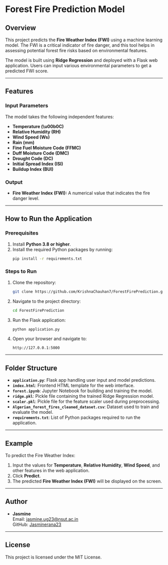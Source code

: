 # Forest Fire Prediction Model

## Overview
This project predicts the **Fire Weather Index (FWI)** using a machine learning model. The FWI is a critical indicator of fire danger, and this tool helps in assessing potential forest fire risks based on environmental features.

The model is built using **Ridge Regression** and deployed with a Flask web application. Users can input various environmental parameters to get a predicted FWI score.

---

## Features

### Input Parameters
The model takes the following independent features:
- **Temperature (\u00b0C)**
- **Relative Humidity (RH)**
- **Wind Speed (Ws)**
- **Rain (mm)**
- **Fine Fuel Moisture Code (FFMC)**
- **Duff Moisture Code (DMC)**
- **Drought Code (DC)**
- **Initial Spread Index (ISI)**
- **Buildup Index (BUI)**

### Output
- **Fire Weather Index (FWI):** A numerical value that indicates the fire danger level.

---

## How to Run the Application

### Prerequisites
1. Install **Python 3.8 or higher**.
2. Install the required Python packages by running:
   ```bash
   pip install -r requirements.txt
   ```

### Steps to Run
1. Clone the repository:
   ```bash
   git clone https://github.com/KrishnaChauhan7/ForestFirePrediction.git
   ```
2. Navigate to the project directory:
   ```bash
   cd ForestFirePrediction
   ```
3. Run the Flask application:
   ```bash
   python application.py
   ```
4. Open your browser and navigate to:
   ```
   http://127.0.0.1:5000
   ```

---

## Folder Structure
- **`application.py`**: Flask app handling user input and model predictions.
- **`index.html`**: Frontend HTML template for the web interface.
- **`forest.ipynb`**: Jupyter Notebook for building and training the model.
- **`ridge.pkl`**: Pickle file containing the trained Ridge Regression model.
- **`scaler.pkl`**: Pickle file for the feature scaler used during preprocessing.
- **`Algerian_forest_fires_cleaned_dataset.csv`**: Dataset used to train and evaluate the model.
- **`requirements.txt`**: List of Python packages required to run the application.

---

## Example
To predict the Fire Weather Index:
1. Input the values for **Temperature**, **Relative Humidity**, **Wind Speed**, and other features in the web application.
2. Click **Predict**.
3. The predicted **Fire Weather Index (FWI)** will be displayed on the screen.

---

## Author
- **Jasmine**  
  Email: jasmine.ug23@nsut.ac.in  
  GitHub: [Jasminerana23](https://github.com/Jasminerana23)

---

## License
This project is licensed under the MIT License.



